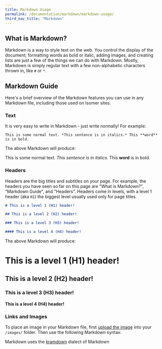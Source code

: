 ```yaml
---
title: Markdown Usage
permalink: /documentation/markdown/markdown-usage/
third_nav_title: "Markdown"
---
```


## What is Markdown?

Markdown is a way to style text on the web. You control the display of the document; formatting words as bold or italic, adding images, and creating lists are just a few of the things we can do with Markdown. Mostly, Markdown is simply regular text with a few non-alphabetic characters thrown in, like `#` or `*`.

## Markdown Guide

Here's a brief overview of the Markdown features you can use in any Markdown file, including those used on Isomer sites.

### Text

It is very easy to write in Markdown - just write normally! For example:

```
This is some normal text. *This sentence is in italics.* This **word** is in bold.
```

The above Markdown will produce:

This is some normal text. *This sentence is in italics.* This **word** is in bold.

### Headers

Headers are the big titles and subtitles on your page. For example, the headers you have seen so far on this page are "What is Markdown?", "Markdown Guide", and "Headers". Headers come in levels, with a level 1 header (aka `H1`) the biggest level usually used only for page titles.

```markdown
# This is a level 1 (H1) header!

## This is a level 2 (H2) header!

### This is a level 3 (H3) header!

#### This is a level 4 (H4) header!
```

The above Markdown will produce:

# This is a level 1 (H1) header!

## This is a level 2 (H2) header!

### This is a level 3 (H3) header!

#### This is a level 4 (H4) header!

### Links and Images

To place an image in your Markdown file, first [upload the image](/github-repository/uploading-a-file/) into your `/images/` folder. Then use the following Markdown syntax:

<!--```markdown
!
```-->

Markdown uses the [kramdown](https://kramdown.gettalong.org/index.html) dialect of Markdown
